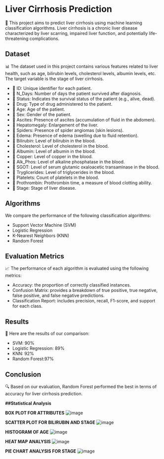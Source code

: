 # Liver Cirrhosis Prediction

🚀 This project aims to predict liver cirrhosis using machine learning classification algorithms. Liver cirrhosis is a chronic liver disease characterized by liver scarring, impaired liver function, and potentially life-threatening complications.

## Dataset

📊 The dataset used in this project contains various features related to liver health, such as age, bilirubin levels, cholesterol levels, albumin levels, etc. The target variable is the stage of liver cirrhosis.
- 📌 ID: Unique identifier for each patient.
- 📌 N_Days: Number of days the patient survived after diagnosis.
- 📌 Status: Indicates the survival status of the patient (e.g., alive, dead).
- 📌 Drug: Type of drug administered to the patient.
- 📌 Age: Age of the patient.
- 📌 Sex: Gender of the patient.
- 📌 Ascites: Presence of ascites (accumulation of fluid in the abdomen).
- 📌 Hepatomegaly: Enlargement of the liver.
- 📌 Spiders: Presence of spider angiomas (skin lesions).
- 📌 Edema: Presence of edema (swelling due to fluid retention).
- 📌 Bilirubin: Level of bilirubin in the blood.
- 📌 Cholesterol: Level of cholesterol in the blood.
- 📌 Albumin: Level of albumin in the blood.
- 📌 Copper: Level of copper in the blood.
- 📌 Alk_Phos: Level of alkaline phosphatase in the blood.
- 📌 SGOT: Level of serum glutamic oxaloacetic transaminase in the blood.
- 📌 Tryglicerides: Level of triglycerides in the blood.
- 📌 Platelets: Count of platelets in the blood.
- 📌 Prothrombin: Prothrombin time, a measure of blood clotting ability.
- 📌 Stage: Stage of liver disease.

## Algorithms

 We compare the performance of the following classification algorithms:

- Support Vector Machine (SVM)
- Logistic Regression
- K-Nearest Neighbors (KNN)
- Random Forest

## Evaluation Metrics

📈 The performance of each algorithm is evaluated using the following metrics:

- Accuracy: the proportion of correctly classified instances.
- Confusion Matrix: provides a breakdown of true positive, true negative, false positive, and false negative predictions.
- Classification Report: includes precision, recall, F1-score, and support for each class.

## Results

🎉 Here are the results of our comparison:

- SVM: 90%
- Logistic Regression: 89%
- KNN: 92%
- Random Forest:97%

## Conclusion

🔍 Based on our evaluation, Random Forest performed the best in terms of accuracy for liver cirrhosis prediction.

**##Statistical Analysis**

**BOX PLOT FOR ATTRIBUTES**
![image](https://github.com/h-a-r-i-n-i-1812/Prediction-of-Liver-Cirrhosis-using-Classification-Algorithms/assets/126183179/2aa99a0b-d53e-4b94-8566-6b5c85b348f8)

**SCATTER PLOT FOR BILIRUBIN AND STAGE**
![image](https://github.com/h-a-r-i-n-i-1812/Prediction-of-Liver-Cirrhosis-using-Classification-Algorithms/assets/126183179/b46ea5d7-f7d3-4c9e-ae72-0c0946c928fe)

**HISTOGRAM OF AGE**
![image](https://github.com/h-a-r-i-n-i-1812/Prediction-of-Liver-Cirrhosis-using-Classification-Algorithms/assets/126183179/60275f7a-732c-4c35-8155-c49337ba5635)

**HEAT MAP ANALYSIS**
![image](https://github.com/h-a-r-i-n-i-1812/Prediction-of-Liver-Cirrhosis-using-Classification-Algorithms/assets/126183179/e40d60cb-eebc-447f-ba08-84dd00600e3c)

**PIE CHART ANALYSIS FOR STAGE**
![image](https://github.com/h-a-r-i-n-i-1812/Prediction-of-Liver-Cirrhosis-using-Classification-Algorithms/assets/126183179/39b619ad-1e27-42d4-9688-f9616930af4d)

